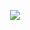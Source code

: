 

<p align="center">

<a href="https://github.com/anuraghazra/github-readme-stats">
    <img align="center" src="https://github-readme-stats.vercel.app/api?username=aceysx&show_icons=true&count_private=true&theme=radical" />
</a>
</p>
